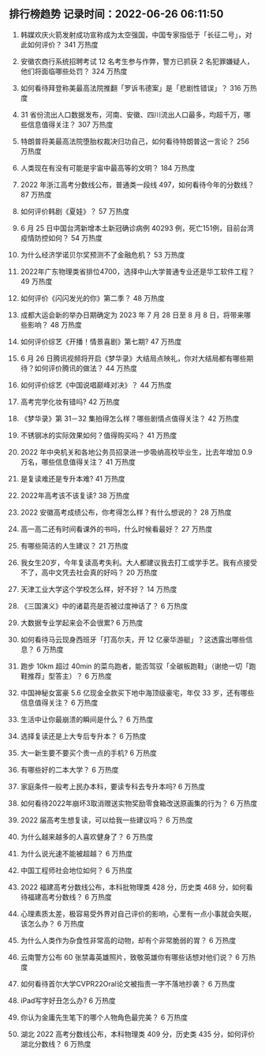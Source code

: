 
## 排行榜趋势 记录时间：2022-06-26 06:11:50
  
  1. 韩媒欢庆火箭发射成功宣称成为太空强国，中国专家指低于「长征二号」，对此如何评价？ 341 万热度
    
  2. 安徽农商行系统招聘考试 12 名考生参与作弊，警方已抓获 2 名犯罪嫌疑人，他们将面临哪些处罚？ 324 万热度
    
  3. 如何看待拜登称美最高法院推翻「罗诉韦德案」是「悲剧性错误」？ 316 万热度
    
  4. 31 省份流出人口数据发布，河南、安徽、四川流出人口最多，均超千万，哪些信息值得关注？ 307 万热度
    
  5. 特朗普将美最高法院堕胎权裁决归功自己，如何看待特朗普这一言论？ 256 万热度
    
  6. 人类现在有没有可能是宇宙中最高等的文明？ 184 万热度
    
  7. 2022 年浙江高考分数线公布，普通类一段线 497，如何看待今年的分数线？ 87 万热度
    
  8. 如何评价韩剧《夏娃》？ 57 万热度
    
  9. 6 月 25 日中国台湾新增本土新冠确诊病例 40293 例，死亡151例，目前台湾疫情防控如何？ 54 万热度
    
  10. 为什么经济学诺贝尔奖预测不了金融危机？ 53 万热度
    
  11. 2022年广东物理类省排位4700，选择中山大学普通专业还是华工软件工程？ 49 万热度
    
  12. 如何评价《闪闪发光的你》第二季？ 48 万热度
    
  13. 成都大运会新的举办日期确定为 2023 年 7 月 28 日至 8 月 8 日，将带来哪些影响？ 48 万热度
    
  14. 如何评价综艺《开播！情景喜剧》第七期? 47 万热度
    
  15. 6 月 26 日腾讯视频将开启《梦华录》大结局点映礼，你对大结局都有哪些期待？如何评价腾讯的做法？ 44 万热度
    
  16. 如何评价综艺《中国说唱巅峰对决》？ 44 万热度
    
  17. 高考完学化妆有错吗? 42 万热度
    
  18. 《梦华录》第 31－32 集拍得怎么样？哪些剧情点值得关注？ 42 万热度
    
  19. 不锈钢冰的实际效果如何？值得购买吗？ 41 万热度
    
  20. 2022 年中央机关和各地公务员招录进一步吸纳高校毕业生，比去年增加 0.9 万名，哪些信息值得关注？ 41 万热度
    
  21. 是复读难还是专升本难? 41 万热度
    
  22. 2022年高考该不该复读? 38 万热度
    
  23. 2022 安徽高考成绩公布，你考得怎么样？有什么想说的？ 28 万热度
    
  24. 高一高二还有时间看课外的书吗，什么时候看最好？ 27 万热度
    
  25. 有哪些简洁的人生建议？ 21 万热度
    
  26. 我女生20岁，今年复读高考失利。大人都建议我去打工或学手艺。我有点接受不了，高中文凭去社会真的好吗？ 20 万热度
    
  27. 天津工业大学这个学校怎么样，好不好？ 14 万热度
    
  28. 《三国演义》中的诸葛亮是否被过度神话了？ 6 万热度
    
  29. 大数据专业学起来会不会很累? 6 万热度
    
  30. 如何看待马云现身西班牙「打高尔夫，开 12 亿豪华游艇」？这透露出哪些信息？ 6 万热度
    
  31. 跑步 10km 超过 40min 的菜鸟跑者，能否驾驭「全碳板跑鞋」（谢绝一切「跑鞋推荐」型答主）？ 6 万热度
    
  32. 中国神秘女富豪 5.6 亿现金全款买下地中海顶级豪宅，年仅 33 岁，还有哪些信息值得关注？ 6 万热度
    
  33. 生活中让你最崩溃的瞬间是什么？ 6 万热度
    
  34. 选择复读还是上大专后专升本？ 6 万热度
    
  35. 大一新生要不要买个贵一点的手机? 6 万热度
    
  36. 有哪些好的二本大学？ 6 万热度
    
  37. 家庭条件一般考上民办本科，要读专科去专升本吗? 6 万热度
    
  38. 如何看待2022年崩坏3取消赠送实物奖励零食箱改送原画集的行为？ 6 万热度
    
  39. 2022 届高考生想复读，可以给我一些建议吗？ 6 万热度
    
  40. 为什么越来越多的人喜欢健身了？ 6 万热度
    
  41. 为什么说光速不能被超越？ 6 万热度
    
  42. 中国工程师社会地位如何？ 6 万热度
    
  43. 2022 福建高考分数线公布，本科批物理类 428 分，历史类 468 分，如何看待福建高考分数线？ 6 万热度
    
  44. 心理素质太差，极容易受外界对自己评价的影响，心里有一点小事就会失眠，该怎么办？ 6 万热度
    
  45. 为什么人类作为杂食性非常高的动物，却有个非常脆弱的胃？ 6 万热度
    
  46. 云南警方公布 60 张禁毒英雄照片，致敬英雄你有哪些话想对他们说？ 6 万热度
    
  47. 如何看待首尔大学CVPR22Oral论文被指责一字不落地抄袭？ 6 万热度
    
  48. iPad写字好丑怎么办? 6 万热度
    
  49. 你认为金庸先生笔下的哪个人物角色最完美？ 6 万热度
    
  50. 湖北 2022 高考分数线公布，本科物理类 409 分，历史类 435 分，如何评价湖北分数线？ 6 万热度
    